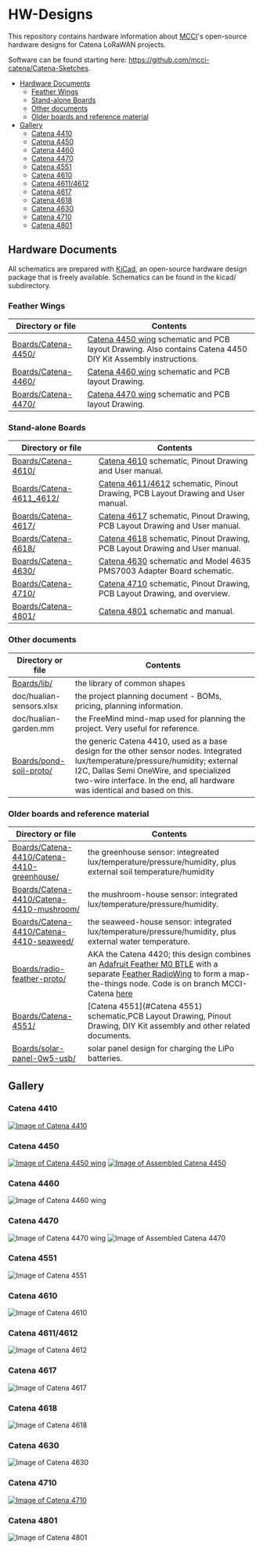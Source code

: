 # HW-Designs

This repository contains hardware information about [MCCI](https://mcci.com)'s open-source hardware designs for Catena LoRaWAN projects.

Software can be found starting here: https://github.com/mcci-catena/Catena-Sketches.

<!-- TOC depthFrom:2 updateOnSave:true -->

- [Hardware Documents](#hardware-documents)
	- [Feather Wings](#feather-wings)
	- [Stand-alone Boards](#stand-alone-boards)
	- [Other documents](#other-documents)
	- [Older boards and reference material](#older-boards-and-reference-material)
- [Gallery](#gallery)
	- [Catena 4410](#catena-4410)
	- [Catena 4450](#catena-4450)
	- [Catena 4460](#catena-4460)
	- [Catena 4470](#catena-4470)
	- [Catena 4551](#catena-4551)
	- [Catena 4610](#catena-4610)
	- [Catena 4611/4612](#catena-46114612)
	- [Catena 4617](#catena-4617)
	- [Catena 4618](#catena-4618)
	- [Catena 4630](#catena-4630)
	- [Catena 4710](#catena-4710)
	- [Catena 4801](#catena-4801)

<!-- /TOC -->

## Hardware Documents

All schematics are prepared with [KiCad](http://kicad-pcb.org/), an open-source hardware design package that is freely available.
Schematics can be found in the kicad/ subdirectory.

### Feather Wings

Directory or file | Contents
------------------|---------
[Boards/Catena-4450/](Boards/Catena-4450/) | [Catena 4450 wing](#catena-4450) schematic and PCB layout Drawing. Also contains Catena 4450 DIY Kit Assembly instructions.
[Boards/Catena-4460/](Boards/Catena-4460/) | [Catena 4460 wing](#catena-4460) schematic and PCB layout Drawing.
[Boards/Catena-4470/](./Boards/Catena-4470/) | [Catena 4470 wing](#catena-4470) schematic and PCB layout Drawing.

### Stand-alone Boards

Directory or file | Contents
------------------|---------
[Boards/Catena-4610/](./Boards/Catena-4610/) | [Catena 4610](#catena-4610) schematic, Pinout Drawing and User manual.
[Boards/Catena-4611_4612/](./Boards/Catena-4611_4612/) | [Catena 4611/4612](#catena-46114612) schematic, Pinout Drawing, PCB Layout Drawing and User manual.
[Boards/Catena-4617/](./Boards/Catena-4617/) | [Catena 4617](#catena-4617) schematic, Pinout Drawing, PCB Layout Drawing and User manual.
[Boards/Catena-4618/](./Boards/Catena-4618/) | [Catena 4618](#catena-4618) schematic, Pinout Drawing, PCB Layout Drawing and User manual.
[Boards/Catena-4630/](./Boards/Catena-4630/) | [Catena 4630](#catena-4630) schematic and Model 4635 PMS7003 Adapter Board schematic.
[Boards/Catena-4710/](./Boards/Catena-4710) | [Catena 4710](#catena-4710) schematic, Pinout Drawing, PCB Layout Drawing, and overview.
[Boards/Catena-4801/](./Boards/Catena-4801/) | [Catena 4801](#catena-4801) schematic and manual.

### Other documents

Directory or file | Contents
------------------|---------
[Boards/lib/](./Boards/lib/) | the library of common shapes
doc/hualian-sensors.xlsx | the project planning document - BOMs, pricing, planning information.
doc/hualian-garden.mm | the FreeMind mind-map used for planning the project. Very useful for reference.
[Boards/pond-soil-proto/](./Boards/pond-soil-proto/) | the generic Catena 4410, used as a base design for the other sensor nodes. Integrated lux/temperature/pressure/humidity; external I2C, Dallas Semi OneWire, and specialized two-wire interface. In the end, all hardware was identical and based on this.

### Older boards and reference material

Directory or file | Contents
------------------|---------
[Boards/Catena-4410/Catena-4410-greenhouse/](./Boards/Catena-4410/Catena-4410-greenhouse/) | the greenhouse sensor: integreated lux/temperature/pressure/humidity, plus external soil temperature/humidity
[Boards/Catena-4410/Catena-4410-mushroom/](./Boards/Catena-4410/Catena-4410-mushroom/) | the mushroom-house sensor: integrated lux/temperature/pressure/humidity.
[Boards/Catena-4410/Catena-4410-seaweed/](./Boards/Catena-4410/Catena-4410-seaweed/) | the seaweed-house sensor: integrated lux/temperature/pressure/humidity, plus external water temperature.
[Boards/radio-feather-proto/](./Boards/radio-feather-proto/) | AKA the Catena 4420; this design combines an [Adafruit Feather M0 BTLE](https://www.adafruit.com/products/2995) with a separate [Feather RadioWing](https://www.adafruit.com/products/3231) to form a map-the-things node. Code is on branch MCCI-Catena [here](https://github.com/mcci-catena/mapthethings-arduino.git)
[Boards/Catena-4551/](./Boards/Catena-4551/) | [Catena 4551](#Catena 4551) schematic,PCB Layout Drawing, Pinout Drawing, DIY Kit assembly and other related documents.
[Boards/solar-panel-0w5-usb/](./Boards/solar-panel-0w5-usb/) | solar panel design for charging the LiPo batteries.

## Gallery

### Catena 4410

[![Image of Catena 4410](./assets/MCCI-Catena-4410-1080x620.jpg)](./Boards/Catena-4410/)

### Catena 4450

[![Image of Catena 4450 wing](assets/Catena-4450-Wing.jpg)](./Boards/Catena-4450/)
[![Image of Assembled Catena 4450](assets/Assembled-Catena-4450.jpg)](./Boards/Catena-4450/)

### Catena 4460

![Image of Catena 4460 wing](/assets/Catena-4460-wing.jpg)

### Catena 4470

![Image of Catena 4470 wing](/assets/Catena-4470-wing.jpg)
![Image of Assembled Catena 4470](/assets/Catena-4470-Assembled.jpg)

### Catena 4551

![Image of Catena 4551](/assets/Catena-4551-Proto.jpg)

### Catena 4610

![Image of Catena 4610](Boards/Catena-4610/assets/Catena-4610.jpg)

### Catena 4611/4612

![Image of Catena 4612](Boards/Catena-4611_4612/assets/Catena-4612.jpg)

### Catena 4617

![Image of Catena 4617](Boards/Catena-4617/assets/Catena-4617.jpg)

### Catena 4618

![Image of Catena 4618](Boards/Catena-4618/assets/Catena-4618.jpg)

### Catena 4630

![Image of Catena 4630](/assets/Catena-4630-With-PMS7003.jpg)

### Catena 4710

[![Image of Catena 4710](Boards/Catena-4710/assets/catena4710-hand-1512x2016.jpg)](Boards/Catena-4710/ "Link to design info for Catena 4710")

### Catena 4801

![Image of Catena 4801](Boards/Catena-4801/assets/Catena-4801.jpg)

